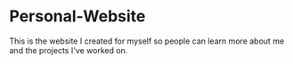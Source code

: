 # Personal-Website
This is the website I created for myself so people can learn more about me and the projects I've worked on.
